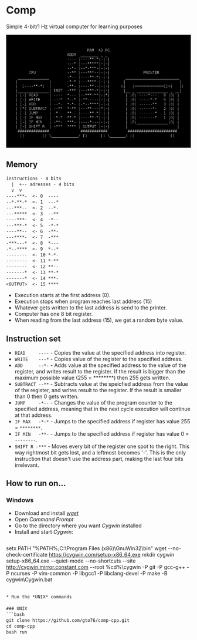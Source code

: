 Comp
====

Simple 4-bit/1 Hz virtual computer for learning purposes

![screenshot](doc/screenshot.png)

Memory
------
```
instructions - 4 bits
  |  +-- adresses - 4 bits
  v  v
----***-  <- 0  ----
--*-**-*  <- 1  ---*
---***--  <- 2  --*-
---*****  <- 3  --**
----***-  <- 4  -*--
---***-*  <- 5  -*-*
----**--  <- 6  -**-
---****-  <- 7  -***
-***---*  <- 8  *---
-*--****  <- 9  *--*
--------  <- 10 *-*-
--------  <- 11 *-**
--------  <- 12 **--
-------*  <- 13 **-*
-------*  <- 14 ***-
<OUTPUT>  <- 15 ****
```

* Execution starts at the first address (0). 
* Execution stops when program reaches last address (15)
* Whatever gets written to the last address is send to the printer.
* Computer has one 8 bit register.
* When reading from the last address (15), we get a random byte value.

Instruction set
---------------

* `READ     ----` - Copies the value at the specified address into register.  
* `WRITE    ---*` - Copies value of the register to the specified address.  
* `ADD      --*-` - Adds value at the specified address to the value of the register, and writes result to the register. If the result is bigger than the maximum possible value (255 = ********) then 255 gets written.  
* `SUBTRACT --**` - Subtracts value at the speicfied address from the value of the register, and writes result to the register. If the result is smaller than 0 then 0 gets written.  
* `JUMP     -*--`  - Changes the value of the program counter to the specified address, meaning that in the next cycle execution will continue at that address.  
* `IF MAX   -*-*` - Jumps to the specified address if register has value 255 = `********`. 
* `IF MIN   -**-` - Jumps to the specified address if register has value 0 = `--------`. 
* `SHIFT R -***` - Moves every bit of the register one spot to the right. This way rightmost bit gets lost, and a leftmost becomes '*-*'. This is the only instruction that doesn't use the address part, making the last four bits irrelevant.  

How to run on…
--------------

### Windows

* Download and install [*wget*](http://sourceforge.net/projects/gnuwin32/files/wget/1.11.4-1/wget-1.11.4-1-setup.exe/download)
* Open *Command Prompt*
* Go to the directory where you want *Cygwin* installed
* Install and start *Cygwin*:

>```bat
setx PATH "%PATH%;C:\Program Files (x86)\GnuWin32\bin"
wget --no-check-certificate https://cygwin.com/setup-x86_64.exe
mkdir cygwin
setup-x86_64.exe --quiet-mode --no-shortcuts --site http://cygwin.mirror.constant.com --root %cd%\cygwin -P git -P gcc-g++ -P ncurses -P vim-common -P libgcc1 -P libclang-devel -P make -B
cygwin\Cygwin.bat
```

* Run the *UNIX* commands  

### UNIX
```bash
git clone https://github.com/gto76/comp-cpp.git
cd comp-cpp
bash run
```








